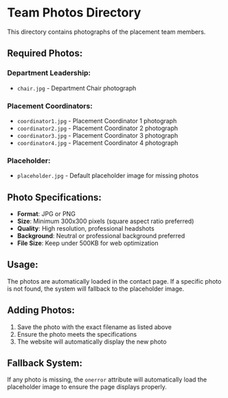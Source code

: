 # Team Photos Directory

This directory contains photographs of the placement team members.

## Required Photos:

### Department Leadership:
- `chair.jpg` - Department Chair photograph

### Placement Coordinators:
- `coordinator1.jpg` - Placement Coordinator 1 photograph
- `coordinator2.jpg` - Placement Coordinator 2 photograph  
- `coordinator3.jpg` - Placement Coordinator 3 photograph
- `coordinator4.jpg` - Placement Coordinator 4 photograph

### Placeholder:
- `placeholder.jpg` - Default placeholder image for missing photos

## Photo Specifications:

- **Format**: JPG or PNG
- **Size**: Minimum 300x300 pixels (square aspect ratio preferred)
- **Quality**: High resolution, professional headshots
- **Background**: Neutral or professional background preferred
- **File Size**: Keep under 500KB for web optimization

## Usage:

The photos are automatically loaded in the contact page. If a specific photo is not found, the system will fallback to the placeholder image.

## Adding Photos:

1. Save the photo with the exact filename as listed above
2. Ensure the photo meets the specifications
3. The website will automatically display the new photo

## Fallback System:

If any photo is missing, the `onerror` attribute will automatically load the placeholder image to ensure the page displays properly.
